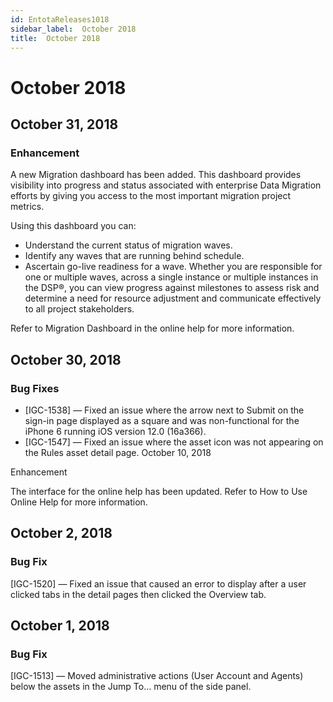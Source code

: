 ```yaml
---
id: EntotaReleases1018
sidebar_label:  October 2018
title:  October 2018
---
```


# October 2018

## October 31, 2018

### Enhancement

A new Migration dashboard has been added. This dashboard provides visibility into progress and status associated with enterprise Data Migration efforts by giving you access to the most important migration project metrics.

Using this dashboard you can:

* Understand the current status of migration waves.
* Identify any waves that are running behind schedule.
* Ascertain go-live readiness for a wave.
Whether you are responsible for one or multiple waves, across a single instance or multiple instances in the DSP®, you can view progress against milestones to assess risk and determine a need for resource adjustment and communicate effectively to all project stakeholders.

Refer to Migration Dashboard in the online help for more information.

## October 30, 2018

### Bug Fixes

* [IGC-1538] — Fixed an issue where the arrow next to Submit on the sign-in page displayed as a square and was non-functional for the iPhone 6 running iOS version 12.0 (16a366).
* [IGC-1547] — Fixed an issue where the asset icon was not appearing on the Rules asset detail page.
October 10, 2018

Enhancement

The interface for the online help has been updated. Refer to How to Use Online Help for more information.

## October 2, 2018

### Bug Fix

[IGC-1520] — Fixed an issue that caused an error to display after a user clicked tabs in the detail pages then clicked the Overview tab.

## October 1, 2018

### Bug Fix

[IGC-1513] — Moved administrative actions (User Account and Agents) below the assets in the Jump To… menu of the side panel.